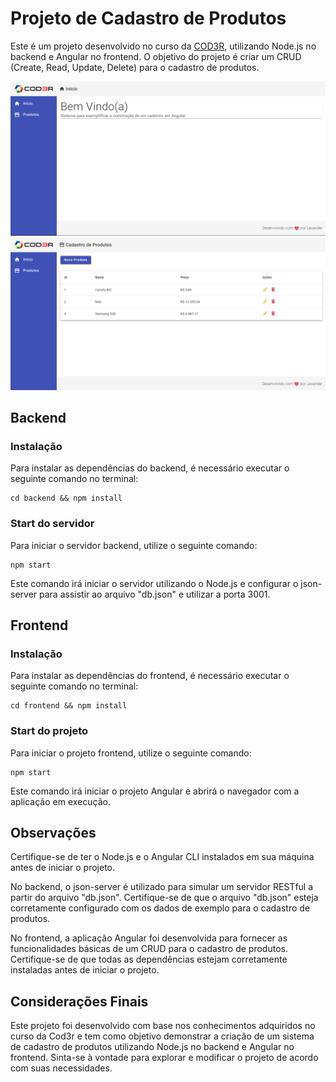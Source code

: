 # Projeto de Cadastro de Produtos

Este é um projeto desenvolvido no curso da [COD3R](https://www.cod3r.com.br/), utilizando Node.js no backend e Angular no frontend. O objetivo do projeto é criar um CRUD (Create, Read, Update, Delete) para o cadastro de produtos.

![Home](./frontend/src/assets/img/home.png)
![Products](./frontend/src/assets/img/products.png)

## Backend

### Instalação

Para instalar as dependências do backend, é necessário executar o seguinte comando no terminal:

```
cd backend && npm install
```

### Start do servidor

Para iniciar o servidor backend, utilize o seguinte comando:

```
npm start
```

Este comando irá iniciar o servidor utilizando o Node.js e configurar o json-server para assistir ao arquivo "db.json" e utilizar a porta 3001.

## Frontend

### Instalação

Para instalar as dependências do frontend, é necessário executar o seguinte comando no terminal:

```
cd frontend && npm install
```

### Start do projeto

Para iniciar o projeto frontend, utilize o seguinte comando:

```
npm start
```

Este comando irá iniciar o projeto Angular e abrirá o navegador com a aplicação em execução.

## Observações

Certifique-se de ter o Node.js e o Angular CLI instalados em sua máquina antes de iniciar o projeto.

No backend, o json-server é utilizado para simular um servidor RESTful a partir do arquivo "db.json". Certifique-se de que o arquivo "db.json" esteja corretamente configurado com os dados de exemplo para o cadastro de produtos.

No frontend, a aplicação Angular foi desenvolvida para fornecer as funcionalidades básicas de um CRUD para o cadastro de produtos. Certifique-se de que todas as dependências estejam corretamente instaladas antes de iniciar o projeto.

## Considerações Finais

Este projeto foi desenvolvido com base nos conhecimentos adquiridos no curso da Cod3r e tem como objetivo demonstrar a criação de um sistema de cadastro de produtos utilizando Node.js no backend e Angular no frontend. Sinta-se à vontade para explorar e modificar o projeto de acordo com suas necessidades.
